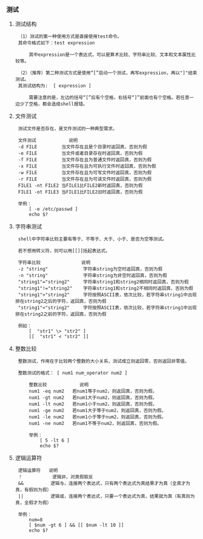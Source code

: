 ### 测试 ###
1. 测试结构

		（1）测试的第一种使用方式是直接使用test命令。
		其命令格式如下：test expression
		
			其中expression是一个表达式，可以是算术比较、字符串比较、文本和文本属性比较等。
		
		（2）（推荐）第二种测试方式是使用“[”启动一个测试，再写expression，再以"]"结束测试。
		其测试结构为:  [ expression ]
		
			需要注意的是，左边的括号“[”后有个空格，右括号“]”前面也有个空格。若任意一边少了空格，都会造成shell报错。

2. 文件测试

		测试文件是否存在，是文件测试的一种典型需求。
	
		文件测试			说明
		-d FILE			当文件存在且是个目录时返回真，否则为假
		-e FILE			当文件或者目录存在时返回真，否则为假
		-f FILE			当文件存在且为普通文件时返回真，否则为假
		-x FILE			当文件存在且为可执行文件时返回真，否则为假
		-w FILE			当文件存在且为可写文件时返回真，否则为假
		-r FILE			当文件存在且为可读文件时返回真，否则为假
		FILE1 -nt FILE2	当FILE1比FILE2新时返回真，否则为假
		FILE1 -ot FILE3	当FILE1比FILE2旧时返回真，否则为假
		
		举例：
			[ -e /etc/passwd ]
			echo $?

3. 字符串测试

		shell中字符串比较主要有等于、不等于、大于、小于、是否为空等测试。
		
		若不想用转义符，则可以用[[]]括起表达式。
		
		字符串比较				说明
		-z "string"				字符串string为空时返回真，否则为假
		-n "string"				字符串string为非空时返回真，否则为假
		"string1"="string2"		字符串string1和string2相同时返回真，否则为假
		"string1"!="string2"	字符串string1和string2不相同时返回真，否则为假
		"string1">"string2"		字符按照ASCII表，依次比较，若字符串string1中出现排在string2之后的字符，返回真，否则为假
		"string1"<"string2"		字符按照ASCII表，依次比较，若字符串string1中出现排在string2之前的字符，返回真，否则为假
		
		例如：
			[  "str1" \> "str2" ]
			[[  "str1" < "str2" ]]

4. 整数比较

		整数测试，作用在于比较两个整数的大小关系，测试成立则返回零，否则返回非零值。
		
		整数测试的格式： [ num1 num_operator num2 ]
				
			整数比较			说明
			num1 -eq num2	若num1等于num2，则返回真，否则为假。
			num1 -gt num2	若num1大于num2，则返回真，否则为假。
			num1 -lt num2	若num1小于num2，则返回真，否则为假。
			num1 -ge num2	若num1大于等于num2，则返回真，否则为假。
			num1 -le num2	若num1小于等于num2，则返回真，否则为假。
			num1 -ne num2	若num1不等于num2，则返回真，否则为假。
			
			举例：
				[ 5 -lt 6 ]
				echo $?

5. 逻辑运算符

		逻辑运算符	说明
		！			逻辑非，对真假取反
		&&			逻辑与，连接两个表达式，只有两个表达式为真结果才为真（全真才为真，有假则为假）
		||			逻辑或，连接两个表达式，只要一个表达式为真，结果就为真（有真则为真，全假才为假）

		举例：
			num=8
			[ $num -gt 6 ] && [[ $num -lt 10 ]]
			echo $?


